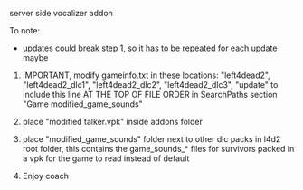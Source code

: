 server side vocalizer addon

To note:
- updates could break step 1, so it has to be repeated for each update maybe

1. IMPORTANT, modify gameinfo.txt in these locations: "left4dead2", "left4dead2_dlc1", "left4dead2_dlc2", "left4dead2_dlc3", "update" to include this line AT THE TOP OF FILE ORDER in SearchPaths section 
"Game        modified_game_sounds"

2. place "modified talker.vpk" inside addons folder

3. place "modified_game_sounds" folder next to other dlc packs in l4d2 root folder, this contains the game_sounds_* files for survivors packed in a vpk for the game to read instead of default

4. Enjoy coach